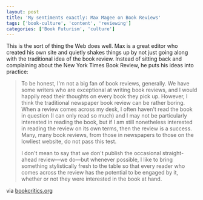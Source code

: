 ```yaml
---
layout: post
title: 'My sentiments exactly: Max Magee on Book Reviews'
tags: ['book-culture', 'content', 'reviewing']
categories: ['Book Futurism', 'culture']
---
```

<div class="posterous_bookmarklet_entry">
<div class="im">This is the sort of thing the Web does well. Max is a great editor who created his own site and quietly shakes things up by not just going along with the traditional idea of the book review. Instead of sitting back and complaining about the New York Times Book Review, he puts his ideas into practice:</div>
<blockquote class="posterous_long_quote">
<div class="im">To be honest, I'm not a big fan of book reviews, generally. We have some writers who are exceptional at writing book reviews, and I would happily read their thoughts on every book they pick up. However, I think the traditional newspaper book review can be rather boring.</div>
When a review comes across my desk, I often haven't read the book in question (I can only read so much) and I may not be particularly interested in reading the book, but if I am still nonetheless interested in reading the review on its own terms, then the review is a success. Many, many book reviews, from those in newspapers to those on the lowliest website, do not pass this test.

I don't mean to say that we don't publish the occasional straight-ahead review––we do––but whenever possible, I like to bring something stylistically fresh to the table so that every reader who comes across the review has the potential to be engaged by it, whether or not they were interested in the book at hand.</blockquote>
<div class="posterous_quote_citation">via <a href="http://bookcritics.org/blog/archive/conversations_with_literary_websites_the_millions/">bookcritics.org</a></div>
</div>
